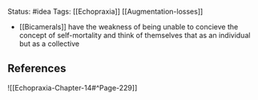 Status: #idea
Tags: [[Echopraxia]] [[Augmentation-losses]]

* [[Bicamerals]]  have the weakness of being unable to concieve the concept of self-mortality and think of themselves that as an individual but as a collective

## References

![[Echopraxia-Chapter-14#^Page-229]]